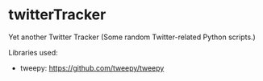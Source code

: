 twitterTracker
==============

Yet another Twitter Tracker
(Some random Twitter-related Python scripts.)

Libraries used:
* tweepy: https://github.com/tweepy/tweepy


